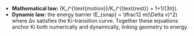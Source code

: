 - **Mathematical law:** \(K_i^{\text{motion}}/K_i^{\text{rest}} = 1+1/(3π)\).
- **Dynamic law:** the energy barrier \(E_{snap} = \tfrac12 m(\Delta v)^2\) where Δv satisfies the Ki-transition curve.
Together these equations anchor Ki both numerically and dynamically, linking geometry to energy.